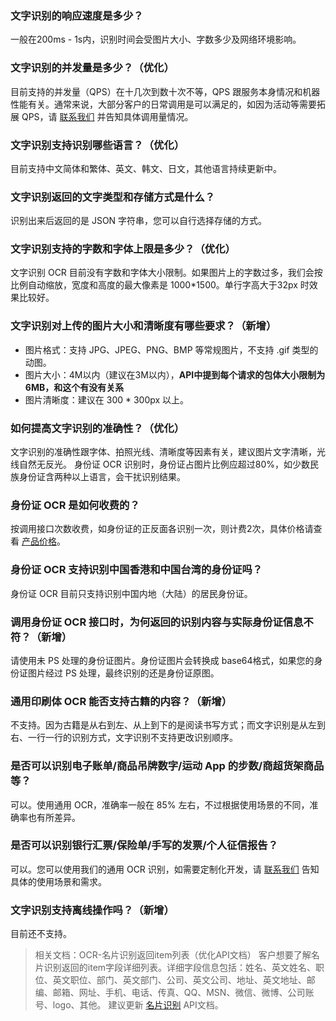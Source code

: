### 文字识别的响应速度是多少？
一般在200ms - 1s内，识别时间会受图片大小、字数多少及网络环境影响。

### 文字识别的并发量是多少？（优化）
目前支持的并发量（QPS）在十几次到数十次不等，QPS 跟服务本身情况和机器性能有关。通常来说，大部分客户的日常调用是可以满足的，如因为活动等需要拓展 QPS，请 [联系我们](https://cloud.tencent.com/about/connect) 并告知具体调用量情况。

### 文字识别支持识别哪些语言？（优化）
目前支持中文简体和繁体、英文、韩文、日文，其他语言持续更新中。

### 文字识别返回的文字类型和存储方式是什么？
识别出来后返回的是 JSON 字符串，您可以自行选择存储的方式。

### 文字识别支持的字数和字体上限是多少？（优化）
文字识别 OCR 目前没有字数和字体大小限制。如果图片上的字数过多，我们会按比例自动缩放，宽度和高度的最大像素是 1000\*1500。单行字高大于32px 时效果比较好。

### 文字识别对上传的图片大小和清晰度有哪些要求？（新增）
- 图片格式：支持 JPG、JPEG、PNG、BMP 等常规图片，不支持 .gif 类型的动图。
- 图片大小：4M以内（建议在3M以内），**API中提到每个请求的包体大小限制为6MB，和这个有没有关系**
- 图片清晰度：建议在 300 \* 300px 以上。

### 如何提高文字识别的准确性？（优化）
文字识别的准确性跟字体、拍照光线、清晰度等因素有关，建议图片文字清晰，光线自然无反光。
身份证 OCR 识别时，身份证占图片比例应超过80%，如少数民族身份证含两种以上语言，会干扰识别结果。

### 身份证 OCR 是如何收费的？
按调用接口次数收费，如身份证的正反面各识别一次，则计费2次，具体价格请查看 [产品价格](https://cloud.tencent.com/document/product/866/17619)。

### 身份证 OCR 支持识别中国香港和中国台湾的身份证吗？
身份证 OCR 目前只支持识别中国内地（大陆）的居民身份证。

### 调用身份证 OCR 接口时，为何返回的识别内容与实际身份证信息不符？（新增）
请使用未 PS 处理的身份证图片。身份证图片会转换成 base64格式，如果您的身份证图片经过 PS 处理，最终识别的还是身份证原图。

### 通用印刷体 OCR 能否支持古籍的内容？（新增）
不支持。因为古籍是从右到左、从上到下的是阅读书写方式；而文字识别是从左到右、一行一行的识别方式，文字识别不支持更改识别顺序。

### 是否可以识别电子账单/商品吊牌数字/运动 App 的步数/商超货架商品等？
可以。使用通用 OCR，准确率一般在 85% 左右，不过根据使用场景的不同，准确率也有所差异。

### 是否可以识别银行汇票/保险单/手写的发票/个人征信报告？
可以。您可以使用我们的通用 OCR 识别，如需要定制化开发，请 [联系我们](https://cloud.tencent.com/about/connect) 告知具体的使用场景和需求。


### 文字识别支持离线操作吗？（新增）
目前还不支持。


>相关文档：OCR-名片识别返回item列表（优化API文档）
客户想要了解名片识别返回的item字段详细列表。详细字段信息包括：姓名、英文姓名、职位、英文职位、部门、英文部门、公司、英文公司、地址、英文地址、邮编、邮箱、网址、手机、电话、传真、QQ、MSN、微信、微博、公司账号、logo、其他。
建议更新 [名片识别](https://cloud.tencent.com/document/product/866/17595#.E8.BE.93.E5.87.BA.E5.8F.82.E6.95.B0) API文档。


